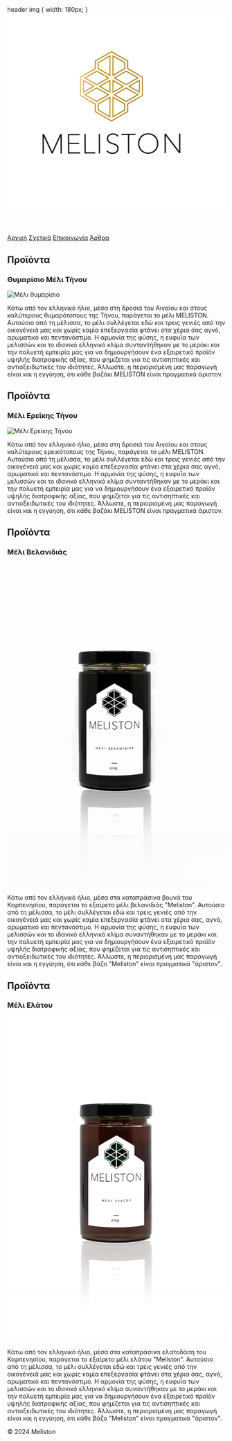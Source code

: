 <!DOCTYPE html>
<html lang="el">
<head>
    <meta charset="UTF-8">
    <meta name="viewport" content="width=device-width, initial-scale=1.0">
    <link rel="icon" href="meliston_logo.png" type="image/x-icon">
    <title>Meliston - Προϊόντα</title>
    <style>
        /* Εδώ μπορείτε να επαναχρησιμοποιήσετε το CSS από την αρχική σελίδα */
    </style>
</head>
       header img {
            width: 180px;
        }
<body>

<header>
    <img src="meliston logo.png" alt="MelistonLogo">
</header>

<nav>
    <a href="index.html">Αρχική</a>
    <a href="about.html">Σχετικά</a>
    <a href="contact.html">Επικοινωνία</a>
    <a href="articles.html">Άρθρα</a>
</nav>

<div class="container">
    <h2>Προϊόντα</h2>
    <div class="products">
        <div class="product">
            <h3>Θυμαρίσιο Μέλι Τήνου</h3>
            <img src="thimarisio.jpg" alt="Μέλι θυμαρίσιο">
            <p>Κάτω από τον ελληνικό ήλιο, μέσα στη δροσιά του Αιγαίου και στους καλύτερους θυμαρότοπους της Τήνου, παράγεται το μέλι MELISTON. Αυτούσιο από τη μέλισσα, το μέλι συλλέγεται εδώ και τρεις γενιές από την οικογένειά μας και χωρίς καμία επεξεργασία φτάνει στα χέρια σας αγνό, αρωματικό και πεντανόστιμο. 
            Η αρμονία της φύσης, η ευφυΐα των μελισσών και το ιδανικό ελληνικό κλίμα συνταντήθηκαν με το μεράκι και την πολυετή εμπειρία μας για να δημιουργήσουν ένα εξαιρετικό προϊόν υψηλής διατροφικής αξίας, που φημίζεται για τις αντισηπτικές και αντιοξειδωτικές του ιδιότητες. Άλλωστε, η περιορισμένη μας παραγωγή είναι και η εγγύηση, ότι κάθε βαζάκι MELISTON είναι πραγματικά άριστον.</p>
        </div>
        <!-- Προσθέστε τα υπόλοιπα προϊόντα με παρόμοιο τρόπο -->
    </div>
</div>
<div class="container">
    <h2>Προϊόντα</h2>
    <div class="products">
        <div class="product">
            <h3>Μέλι Ερείκης Τήνου</h3>
            <img src="ereikis.jpg" alt="Μέλι Ερείκης Τήνου">
            <p>Κάτω από τον ελληνικό ήλιο, μέσα στη δροσιά του Αιγαίου και στους καλύτερους ερεικότοπους της Τήνου, παράγεται το μέλι MELISTON. Αυτούσιο από τη μέλισσα, το μέλι συλλέγεται εδώ και τρεις γενιές από την οικογένειά μας και χωρίς καμία επεξεργασία φτάνει στα χέρια σας αγνό, αρωματικό και πεντανόστιμο. 
            Η αρμονία της φύσης, η ευφυΐα των μελισσών και το ιδανικό ελληνικό κλίμα συνταντήθηκαν με το μεράκι και την πολυετή εμπειρία μας για να δημιουργήσουν ένα εξαιρετικό προϊόν υψηλής διατροφικής αξίας, που φημίζεται για τις αντισηπτικές και αντιοξειδωτικές του ιδιότητες. Άλλωστε, η περιορισμένη μας παραγωγή είναι και η εγγύηση, ότι κάθε βαζάκι MELISTON είναι πραγματικά άριστον.</p>
             </div>
        <!-- Προσθέστε τα υπόλοιπα προϊόντα με παρόμοιο τρόπο -->
    </div>
</div>
<div class="container">
    <h2>Προϊόντα</h2>
    <div class="products">
        <div class="product">
            <h3>Μέλι Βελανιδιάς</h3>
            <img src="velanidia.jpg" alt="Μέλι Βελανιδιάς">
            <p>Κάτω από τον ελληνικό ήλιο, μέσα στα καταπράσινα βουνά του Καρπενησίου, παράγεται το εξαίρετο μέλι βελανιδιάς "Meliston". Αυτούσιο από τη μέλισσα, το μέλι συλλέγεται εδώ και τρεις γενιές από την οικογένειά μας και χωρίς καμία επεξεργασία φτάνει στα χέρια σας, αγνό, αρωματικό και πεντανόστιμο. 
Η αρμονία της φύσης, η ευφυΐα των μελισσών και το ιδανικό ελληνικό κλίμα συναντήθηκαν με το μεράκι και την πολυετή εμπειρία μας για να δημιουργήσουν ένα εξαιρετικό προϊόν υψηλής διατροφικής αξίας, που φημίζεται για τις αντισηπτικές και αντιοξειδωτικές του ιδιότητες. 
Άλλωστε, η περιορισμένη μας παραγωγή είναι και η εγγύηση, ότι κάθε βάζο "Meliston" είναι πραγματικά "άριστον". </p>
             </div>
        <!-- Προσθέστε τα υπόλοιπα προϊόντα με παρόμοιο τρόπο -->
    </div>
    </div>
<div class="container">
    <h2>Προϊόντα</h2>
    <div class="products">
        <div class="product">
            <h3>Μέλι Ελάτου</h3>
            <img src="elato.jpg" alt="Μέλι Ελάτου">
            <p>Κάτω από τον ελληνικό ήλιο, μέσα στα καταπράσινα ελατοδάση του Καρπενησίου, παράγεται το εξαίρετο μέλι ελάτου "Meliston". Αυτούσιο από τη μέλισσα, το μέλι συλλέγεται εδώ και τρεις γενιές από την οικογένειά μας και χωρίς καμία επεξεργασία φτάνει στα χέρια σας, αγνό, αρωματικό και πεντανόστιμο. 
Η αρμονία της φύσης, η ευφυΐα των μελισσών και το ιδανικό ελληνικό κλίμα συναντήθηκαν με το μεράκι και την πολυετή εμπειρία μας για να δημιουργήσουν ένα εξαιρετικό προϊόν υψηλής διατροφικής αξίας, που φημίζεται για τις αντισηπτικές και αντιοξειδωτικές του ιδιότητες. 
Άλλωστε, η περιορισμένη μας παραγωγή είναι και η εγγύηση, ότι κάθε βάζο "Meliston" είναι πραγματικά "άριστον".</p>
             </div>
        <!-- Προσθέστε τα υπόλοιπα προϊόντα με παρόμοιο τρόπο -->
    </div>
    
<footer>
    <p> &copy; 2024 Meliston</p>
</footer>

</body>
</html>
